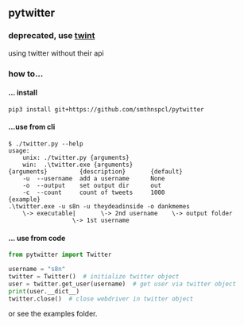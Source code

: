 ## pytwitter
### deprecated, use [twint](https://github.com/twintproject/twint)
using twitter without their api<br>
### how to...
#### ... install
```shell script
pip3 install git+https://github.com/smthnspcl/pytwitter
```
#### ...use from cli
```shell script
$ ./twitter.py --help
usage:
	unix: ./twitter.py {arguments}
	win:  .\twitter.exe {arguments}
{arguments}			{description}		{default}
	-u	--username	add a username		None
	-o	--output	set output dir		out
	-c	--count		count of tweets		1000
{example}
.\twitter.exe -u s8n -u theydeadinside -o dankmemes
    \-> executable|       \-> 2nd username    \-> output folder
                  \-> 1st username
```
#### ... use from code
```python
from pytwitter import Twitter

username = "s8n"
twitter = Twitter()  # initialize twitter object
user = twitter.get_user(username)  # get user via twitter object
print(user.__dict__)
twitter.close()  # close webdriver in twitter object
```
or see the examples folder.